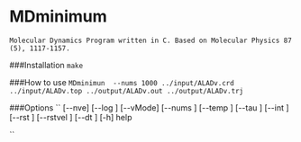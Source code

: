 # MDminimum
```
Molecular Dynamics Program written in C. Based on Molecular Physics 87 (5), 1117-1157.
```

###Installation
``
make
``

###How to use
``
MDminimun  --nums 1000 ../input/ALADv.crd ../input/ALADv.top ../output/ALADv.out ../output/ALADv.trj
``

###Options
``
 [--nve]
 [--log <logfilename>]
 [--vMode]
 [--nums <numsteps>]
 [--temp <temperature>]
 [--tau <tau>]
 [--int <output freaquency>]
 [--rst <restart file name>]
 [--rstvel <restart file name velocity>]
 [--dt <time step>]
 [-h] help

``
